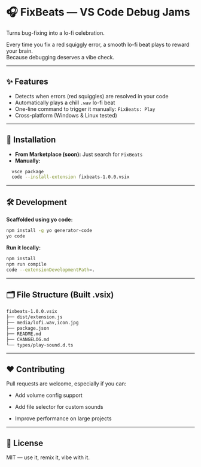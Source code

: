 # 🎧 FixBeats — VS Code Debug Jams

Turns bug-fixing into a lo-fi celebration.

Every time you fix a red squiggly error, a smooth lo-fi beat plays to reward your brain.  
Because debugging deserves a vibe check.

---

## ✨ Features

- Detects when errors (red squiggles) are resolved in your code
- Automatically plays a chill `.wav` lo-fi beat
- One-line command to trigger it manually: `FixBeats: Play`
- Cross-platform (Windows & Linux tested)

---

## 🚀 Installation

- **From Marketplace (soon):** Just search for `FixBeats`
- **Manually:**
```bash
  vsce package
  code --install-extension fixbeats-1.0.0.vsix
```

---

## 🛠️ Development
**Scaffolded using yo code:**
```bash
npm install -g yo generator-code
yo code
```

**Run it locally:**
```bash
npm install
npm run compile
code --extensionDevelopmentPath=.
```

---

## 🗂️ File Structure (Built .vsix)
```bash
fixbeats-1.0.0.vsix
├── dist/extension.js
├── media/lofi.wav,icon.jpg
├── package.json
├── README.md
├── CHANGELOG.md
└── types/play-sound.d.ts
```

---

## ❤️ Contributing
Pull requests are welcome, especially if you can:

- Add volume config support

- Add file selector for custom sounds

- Improve performance on large projects

---

## 📄 License
MIT — use it, remix it, vibe with it.